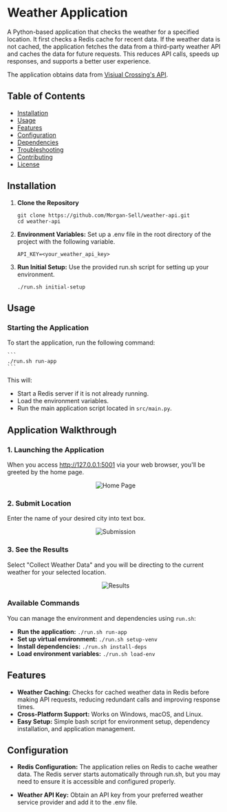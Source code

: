 # Weather Application

A Python-based application that checks the weather for a specified location. It first checks a Redis cache for recent data. If the weather data is not cached, the application fetches the data from a third-party weather API and caches the data for future requests. This reduces API calls, speeds up responses, and supports a better user experience.

The application obtains data from [Visiual Crossing's API](https://www.visualcrossing.com/weather-api).

## Table of Contents

- [Installation](#installation)
- [Usage](#usage)
- [Features](#features)
- [Configuration](#configuration)
- [Dependencies](#dependencies)
- [Troubleshooting](#troubleshooting)
- [Contributing](#contributing)
- [License](#license)

## Installation

1. **Clone the Repository**
   
   ```
   git clone https://github.com/Morgan-Sell/weather-api.git
   cd weather-api
   ```

2. **Environment Variables:** Set up a .env file in the root directory of the project with the following variable.
    
    ```
    API_KEY=<your_weather_api_key>

    ```

3. **Run Initial Setup:** Use the provided run.sh script for setting up your environment.

    ```
    ./run.sh initial-setup
    ```

## Usage

### Starting the Application

To start the application, run the following command:

    ```
    ./run.sh run-app
    ```

This will:

- Start a Redis server if it is not already running.
- Load the environment variables.
- Run the main application script located in `src/main.py`.

## Application Walkthrough

### 1. Launching the Application
When you access http://127.0.0.1:5001 via your web browser, you'll be greeted by the home page.

<p align="center">
    <img "./static/img/home.png" alt="Home Page">
</p>

### 2. Submit Location
Enter the name of your desired city into text box.

<p align="center">
    <img "./static/img/sumbit.png" alt="Submission">
</p>

### 3. See the Results
Select "Collect Weather Data" and you will be directing to the current weather for your selected location.

<p align="center">
    <img "./static/img/results.png" alt="Results">
</p>

### Available Commands

You can manage the environment and dependencies using `run.sh`:

- **Run the application:** `./run.sh run-app`
- **Set up virtual environment:** `./run.sh setup-venv`
- **Install dependencies:** `./run.sh install-deps`
- **Load environment variables:** `./run.sh load-env`

## Features
- **Weather Caching:** Checks for cached weather data in Redis before making API requests, reducing redundant calls and improving response times.
- **Cross-Platform Support:** Works on Windows, macOS, and Linux.
- **Easy Setup:** Simple bash script for environment setup, dependency installation, and application management.

## Configuration
- **Redis Configuration:** The application relies on Redis to cache weather data. The Redis server starts automatically through run.sh, but you may need to ensure it is accessible and configured properly.

- **Weather API Key:** Obtain an API key from your preferred weather service provider and add it to the .env file.